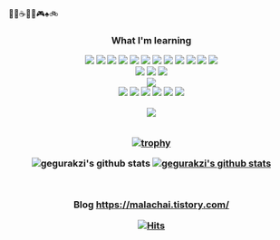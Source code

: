 
🍹🥃☕🕺🎤🎮♠🚲


<h3 align='center'>What I'm learning</p>
   <p><p align='center'>
 <img src="https://img.shields.io/badge/Java-E42C2E?style=flat-square&logo=Java&logoColor=white"/> </a>
 <img src="https://img.shields.io/badge/Spring-6AAE3D?style=flat-square&logo=Spring&logoColor=white"/> </a>
 <img src="https://img.shields.io/badge/Spring Boot-6AAE3D?style=flat-square&logo=Spring+Boot&logoColor=white"/> </a>
 <img src="https://img.shields.io/badge/Spring Security-6AAE3D?style=flat-square&logo=Spring+Security&logoColor=white"/> </a>
 <img src="https://img.shields.io/badge/Node.JS-7CB719?style=flat-square&logo=Node.JS&logoColor=black"/> </a>
 <img src="https://img.shields.io/badge/HTML-DD4B25?style=flat-square&logo=HTML5&logoColor=white"/> </a>
 <img src="https://img.shields.io/badge/CSS-0077C3F?style=flat-square&logo=CSS3&logoColor=white"/> </a>
 <img src="https://img.shields.io/badge/Thymeleaf-005C0F?style=flat-square&logo=Thymeleaf&logoColor=white"/> </a>
 <img src="https://img.shields.io/badge/Python-3776AB?style=flat-square&logo=Python&logoColor=white"/> </a>
 <img src="https://img.shields.io/badge/Tensorflow-DA5427?style=flat-square&logo=Tensorflow&logoColor=252525"/></a>
 <img src="https://img.shields.io/badge/NumPy-013243?style=flat-square&logo=NumPy&logoColor=white"/></a>
 <img src="https://img.shields.io/badge/JavaScript-373737?style=flat-square&logo=JavaScript&logoColor=F7DF1E"/></a><br>
 <img src="https://img.shields.io/badge/C-3D46C6?style=flat-square&logo=C&logoColor=white"/> </a>
 <img src="https://img.shields.io/badge/C++-015697?style=flat-square&logo=C%2B%2B&logoColor=white"/> </a>
 <img src="https://img.shields.io/badge/AWS-232F3E?style=flat-square&logo=Amazon+AWS&logoColor=white"/></a><br>
 <img src="https://img.shields.io/badge/MySQL-015D87?style=flat-square&logo=MySQL&logoColor=white"/></a><br>
 <img src="https://img.shields.io/badge/Linux-020202?style=flat-square&logo=Linux&logoColor=white"/></a>
 <img src="https://img.shields.io/badge/CentOS-262577?style=flat-square&logo=CentOS&logoColor=white"/></a>
 <img src="https://img.shields.io/badge/Docker-2496ED?style=flat-square&logo=Docker&logoColor=white"/></a>
 <img src="https://img.shields.io/badge/Apache Hadoop-63C6F7?style=flat-square&logo=Apache+Hadoop&logoColor=F7F725"/></a>
 <img src="https://img.shields.io/badge/Apache Hive-000000?style=flat-square&logo=Apache+Hive&logoColor=F7F725"/></a>
 <img src="https://img.shields.io/badge/Apache Spark-DB571B?style=flat-square&logo=Spark&logoColor=black"/></a>

 <img src="https://img.shields.io/badge/Notion-FFFFFF?style=flat-square&logo=Notion5&logoColor=black"/> </a>
<br>
<br>

[![trophy](https://github-profile-trophy.vercel.app/?username=gegurakzi&row=1)](https://github.com/ryo-ma/github-profile-trophy)

![gegurakzi's github stats](https://github-readme-stats.vercel.app/api?username=gegurakzi&show_icons=true)
[![gegurakzi's github stats](https://github-readme-stats.vercel.app/api/top-langs/?username=gegurakzi&show_icons=true&hide_border=true&title_color=004386&icon_color=004386&layout=compact)](https://github.com/gegurakzi)

<br> 

Blog https://malachai.tistory.com/

[![Hits](https://hits.seeyoufarm.com/api/count/incr/badge.svg?url=https%3A%2F%2Fgithub.com%2Fgegurakzi%2F&count_bg=%2379C83D&title_bg=%23555555&icon=&icon_color=%23E7E7E7&title=hits&edge_flat=false)](https://hits.seeyoufarm.com)
